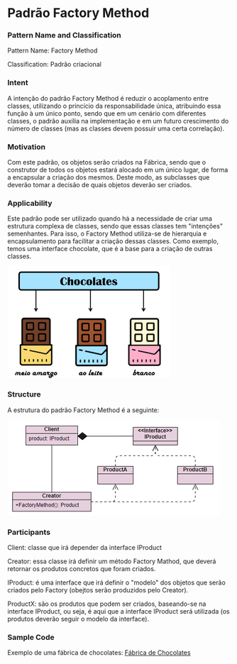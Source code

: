 # Padrão Factory Method

### Pattern Name and Classification

Pattern Name: Factory Method

Classification: Padrão criacional

### Intent

A intenção do padrão Factory Method é reduzir o acoplamento entre classes, utilizando o princício da responsabilidade única, atribuindo essa função à um único ponto, sendo que em um cenário com diferentes classes, o padrão auxilia na implementação e em um futuro crescimento do número de classes (mas as classes devem possuir uma certa correlação).

### Motivation

Com este padrão, os objetos serão criados na Fábrica, sendo que o construtor de todos os objetos estará alocado em um único lugar, de forma a encapsular a criação dos mesmos. Deste modo, as subclasses que deverão tomar a decisão de quais objetos deverão ser criados.

### Applicability

Este padrão pode ser utilizado quando há a necessidade de criar uma estrutura complexa de classes, sendo que essas classes tem "intenções" semenhantes. Para isso, o Factory Method utiliza-se de hierarquia e encapsulamento para facilitar a criação dessas classes. Como exemplo, temos uma interface chocolate, que é a base para a criação de outras classes. 

![imagem](https://github.com/10Daniele/Padroes_Projeto/blob/master/FactoryMethod/imagem.png)



### Structure

A estrutura do padrão Factory Method é a seguinte:

![imagem](https://github.com/10Daniele/Padroes_Projeto/blob/master/FactoryMethod/Structure.png)

### Participants

Client: classe que irá depender da interface IProduct

Creator: essa classe irá definir um método Factory Mathod, que deverá retornar os produtos concretos que foram criados.

IProduct: é uma interface que irá definir o "modelo" dos objetos que serão criados pelo Factory (obejtos serão produzidos pelo Creator).

ProductX: são os produtos que podem ser criados, baseando-se na interface IProduct, ou seja, é aqui que a interface IProduct será utilizada (os produtos deverão seguir o modelo da interface).

### Sample Code

Exemplo de uma fábrica de chocolates: [Fábrica de Chocolates](https://github.com/10Daniele/Padroes_Projeto/tree/master/FactoryMethod/Exemplo_Tipos_Chocolate)

